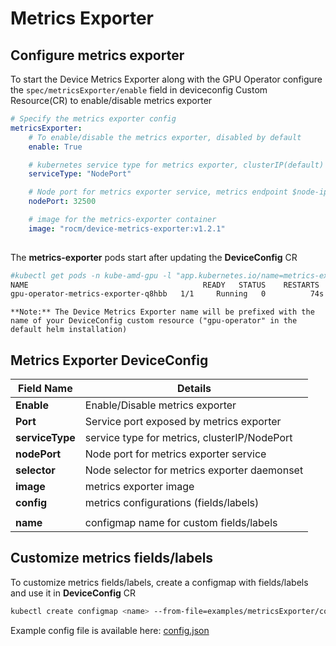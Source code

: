 # Metrics Exporter

## Configure metrics exporter

To start the Device Metrics Exporter along with the GPU Operator configure  the ``` spec/metricsExporter/enable ``` field in deviceconfig Custom Resource(CR) to enable/disable metrics exporter

```yaml
# Specify the metrics exporter config
metricsExporter:
    # To enable/disable the metrics exporter, disabled by default
    enable: True

    # kubernetes service type for metrics exporter, clusterIP(default) or NodePort
    serviceType: "NodePort"

    # Node port for metrics exporter service, metrics endpoint $node-ip:$nodePort
    nodePort: 32500

    # image for the metrics-exporter container
    image: "rocm/device-metrics-exporter:v1.2.1"
 
```

The **metrics-exporter** pods start after updating the **DeviceConfig** CR

```bash
#kubectl get pods -n kube-amd-gpu -l "app.kubernetes.io/name=metrics-exporter"
NAME                                       READY   STATUS    RESTARTS   AGE
gpu-operator-metrics-exporter-q8hbb   1/1     Running   0          74s
```

```{note}
**Note:** The Device Metrics Exporter name will be prefixed with the name of your DeviceConfig custom resource ("gpu-operator" in the default helm installation)
```

## Metrics Exporter DeviceConfig

| Field Name                 | Details                                      |
|----------------------------|----------------------------------------------|
| **Enable**                 | Enable/Disable metrics exporter              |
| **Port**                   | Service port exposed by metrics exporter     |
| **serviceType**            | service type for metrics, clusterIP/NodePort |
| **nodePort**               | Node port for  metrics exporter service      |
| **selector**               | Node selector for metrics exporter daemonset |
| **image**                  | metrics exporter image                       |
| **config**                 | metrics configurations (fields/labels)       |
|                            |                                              |
| **name**                   | configmap name for custom fields/labels      |

## Customize metrics fields/labels

To customize metrics fields/labels, create a configmap with fields/labels and use it in **DeviceConfig** CR

```bash
kubectl create configmap <name> --from-file=examples/metricsExporter/config.json
```

Example config file is available here: [config.json](https://github.com/rocm/device-metrics-exporter/blob/main/example/config.json)
